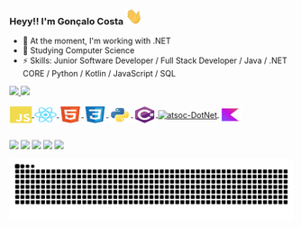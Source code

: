### Heyy!! I'm Gonçalo Costa <img src="https://raw.githubusercontent.com/ABSphreak/ABSphreak/master/gifs/Hi.gif" width="30" height="30" />


- 🔭 At the moment, I'm working with .NET
- 🌱 Studying Computer Science
- ⚡ Skills: Junior Software Developer / Full Stack Developer / Java / .NET CORE / Python / Kotlin / JavaScript / SQL

<div>
  <a href="https://github.com/gfmcosta">
  <img height="180em" src="https://github-readme-stats.vercel.app/api?username=gfmcosta&show_icons=true&theme=tokyonight&include_all_commits=true&count_private=true"/>
  <img height="180em" src="https://github-readme-stats.vercel.app/api/top-langs/?username=gfmcosta&layout=compact&langs_count=7&theme=tokyonight"/>
</div>
 
  <div style="display: inline_block"><br>
  <img align="center" alt="atsoc-Js" height="30" width="40" src="https://raw.githubusercontent.com/devicons/devicon/master/icons/javascript/javascript-plain.svg">
  <img align="center" alt="atsoc-React" height="30" width="40" src="https://raw.githubusercontent.com/devicons/devicon/master/icons/react/react-original.svg">
  <img align="center" alt="atsoc-HTML" height="30" width="40" src="https://raw.githubusercontent.com/devicons/devicon/master/icons/html5/html5-original.svg">
  <img align="center" alt="atsoc-CSS" height="30" width="40" src="https://raw.githubusercontent.com/devicons/devicon/master/icons/css3/css3-original.svg">
  <img align="center" alt="atsoc-Python" height="30" width="40" src="https://raw.githubusercontent.com/devicons/devicon/master/icons/python/python-original.svg">
  <img align="center" alt="atsoc-Csharp" height="30" width="40" src="https://raw.githubusercontent.com/devicons/devicon/master/icons/csharp/csharp-original.svg">
  <img align="center" alt="atsoc-DotNet" height="30" width="40" src="https://cdn.jsdelivr.net/gh/devicons/devicon/icons/dotnetcore/dotnetcore-original.svg">
  <img align="center" alt="atsoc-kotlin" height="30" width="40" src="https://raw.githubusercontent.com/devicons/devicon/1119b9f84c0290e0f0b38982099a2bd027a48bf1/icons/kotlin/kotlin-original.svg">

</div>
  
##
  
<div>
 <a href="https://discord.gg/hp2jUrGADp" target="_blank"><img src="https://img.shields.io/badge/Discord-7289DA?style=for-the-badge&logo=discord&logoColor=white" target="_blank"></a>
  <a href = "mailto:goncalofilipecosta@outlook.pt"><img src="https://img.shields.io/badge/Microsoft_Outlook-0078D4?style=for-the-badge&logo=microsoft-outlook&logoColor=white" target="_blank"></a>
  <a href = "mailto:gfmcosta03@gmail.com"><img src="https://img.shields.io/badge/-Gmail-%23333?style=for-the-badge&logo=gmail&logoColor=white" target="_blank"></a>
  <a href="https://www.linkedin.com/in/gonçalo-costa-969801207" target="_blank"><img src="https://img.shields.io/badge/-LinkedIn-%230077B5?style=for-the-badge&logo=linkedin&logoColor=white" target="_blank"></a>
  <a href="https://github.com/login?return_to=%2Fgfmcosta" target="_blank"><img src="https://img.shields.io/github/followers/gfmcosta?label=Follow&logoColor=red&style=social" target="_blank"></a>
  
  ![Snake animation](https://github.com/gfmcosta/gfmcosta/blob/output/github-contribution-grid-snake.svg)

</div>
